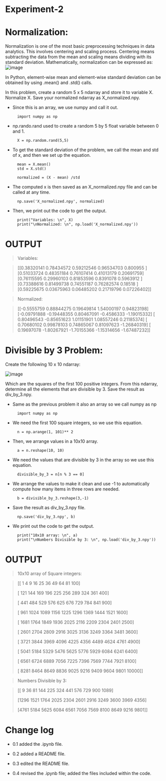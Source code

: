 # Experiment-2


# Normalization:
Normalization is one of the most basic preprocessing techniques in
data analytics. This involves centering and scaling process. Centering means subtracting the data from the
mean and scaling means dividing with its standard deviation. Mathematically, normalization can be
expressed as:
 ![image](https://github.com/user-attachments/assets/691efe30-e11b-42f3-87e1-84a0a4a705b7)

In Python, element-wise mean and element-wise standard deviation can be obtained by using .mean() and
.std() calls.

In this problem, create a random 5 x 5 ndarray and store it to variable X. Normalize X. Save your normalized
ndarray as X_normalized.npy.
- Since this is an array, we use numpy and call it out.
 
		import numpy as np
- np.rando.rand used to create a random 5 by 5 float variable between 0 and 1.

		X = np.random.rand(5,5)
- To get the standard deviation of the problem, we call the mean and std of x, and then we set up the equation.

		mean = X.mean()
		std = X.std()

		normalized = (X - mean) /std
- The computed x is then saved as an X_normalized.npy file and can be called at any time.

		np.save('X_normalized.npy', normalized)
- Then, we print out the code to get the output.

		print("Variables: \n", X)
		print("\nNormalized: \n", np.load('X_normalized.npy'))


# OUTPUT

> Variables: 

> [[0.38320141 0.78434572 0.59212546 0.96534703 0.800955  ]
 [0.51033724 0.48351184 0.76107414 0.41013179 0.20691759]
 [0.76115595 0.29960103 0.81853596 0.8391078  0.5963912 ]
 [0.73388616 0.81499738 0.74551187 0.76282574 0.18518   ]
 [0.59225675 0.03675963 0.06485202 0.21719796 0.07226402]]

> Normalized:

> [[-0.5555759   0.88844275  0.19649814  1.54000197  0.94823198]
 [-0.09791888 -0.19448355  0.80467091 -0.4586333  -1.19015332]
 [ 0.80496543 -0.85651623  1.01151901  1.08557246  0.21185374]
 [ 0.70680102  0.99878103  0.74865067  0.81097623 -1.26840319]
 [ 0.19697078 -1.80267921 -1.70155366 -1.15314656 -1.67487232]]



# Divisible by 3 Problem:
Create the following 10 x 10 ndarray:

![image](https://github.com/user-attachments/assets/e9cc4534-f2c9-4459-8750-4d711ee51c90)


Which are the squares of the first 100 positive integers.
From this ndarray, determine all the elements that are divisible by 3. Save the result as div_by_3.npy.
- Same as the previous problem it also an array so we call numpy as np

		import numpy as np
- We need the first 100 square integers, so we use this equation.

		n = np.arange(1, 101)** 2

- Then, we arrange values in a 10x10 array. 

		a = n.reshape(10, 10)
  
- We need the values that are divisible by 3 in the array so we use this equation.
 
		divisible_by_3 = n[n % 3 == 0]

- We arrange the values to make it clean and use -1 to automatically compute how many items in three rows are needed.
		
		b = divisible_by_3.reshape(3,-1)

- Save the result as div_by_3.npy file.

		np.save('div_by_3.npy', b)
- We print out the code to get the output.
	
		print("10x10 array: \n", a)
  		print("\nNumbers Divisible by 3: \n", np.load('div_by_3.npy'))

# OUTPUT

> 10x10 array of Square integers: 

> [[    1     4     9    16    25    36    49    64    81   100]
>
> [  121   144   169   196   225   256   289   324   361   400]
>
> [  441   484   529   576   625   676   729   784   841   900]
>
> [  961  1024  1089  1156  1225  1296  1369  1444  1521  1600]
>
>  [ 1681  1764  1849  1936  2025  2116  2209  2304  2401  2500]
>
> [ 2601  2704  2809  2916  3025  3136  3249  3364  3481  3600]
>
> [ 3721  3844  3969  4096  4225  4356  4489  4624  4761  4900]
>
> [ 5041  5184  5329  5476  5625  5776  5929  6084  6241  6400]
>
> [ 6561  6724  6889  7056  7225  7396  7569  7744  7921  8100]
>
> [ 8281  8464  8649  8836  9025  9216  9409  9604  9801 10000]]
 

> Numbers Divisible by 3: 

>  [[   9   36   81  144  225  324  441  576  729  900 1089]
>
> [1296 1521 1764 2025 2304 2601 2916 3249 3600 3969 4356]
>
> [4761 5184 5625 6084 6561 7056 7569 8100 8649 9216 9801]]


# Change log
- 0.1 added the .ipynb file.

- 0.2 added a README file.

- 0.3 edited the README file.

- 0.4 revised the .ipynb file; added the files included within the code.

 
